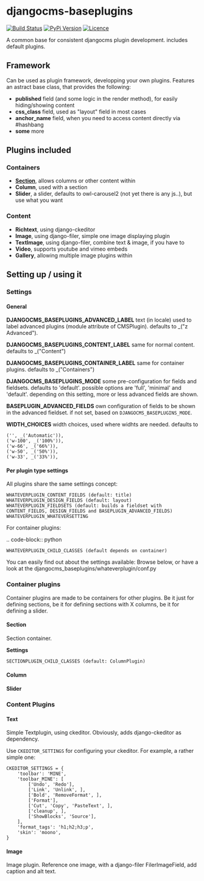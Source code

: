 # djangocms-baseplugins

[![Build Status](https://travis-ci.org/bnzk/djangocms-baseplugins.svg "Build Status")](https://travis-ci.org/bnzk/djangocms-baseplugins/)
[![PyPi Version](https://img.shields.io/pypi/v/djangocms-baseplugins.svg "PyPi Version")](https://pypi.python.org/pypi/djangocms-baseplugins/)
[![Licence](https://img.shields.io/pypi/l/djangocms-baseplugins.svg "Licence")](https://pypi.python.org/pypi/djangocms-baseplugins/)

A common base for consistent djangocms plugin development. includes default plugins.


## Framework

Can be used as plugin framework, developping your own plugins. Features an astract base class, that provides the following:
- **published** field (and some logic in the render method), for easily hiding/showing content
- **css_class** field, used as "layout" field in most cases
- **anchor_name** field, when you need to access content directly via #hashbang
- **some** more

## Plugins included

### Containers

- **[Section](#section)**, allows columns or other content within
- **Column**, used with a section
- **Slider**, a slider, defaults to owl-carousel2 (not yet there is any js..), but use what you want

### Content

- **Richtext**, using django-ckeditor
- **Image**, using django-filer, simple one image displaying plugin
- **TextImage**, using django-filer, combine text & image, if you have to
- **Video**, supports youtube and vimeo embeds
- **Gallery**, allowing multiple image plugins within


## Setting up / using it

### Settings

#### General

**DJANGOCMS_BASEPLUGINS_ADVANCED_LABEL** text (in locale) used to label advanced plugins (module attribute of CMSPlugin). defaults to _("z Advanced").

**DJANGOCMS_BASEPLUGINS_CONTENT_LABEL** same for normal content. defaults to _("Content")

**DJANGOCMS_BASEPLUGINS_CONTAINER_LABEL** same for container plugins. defaults to _("Containers")

**DJANGOCMS_BASEPLUGINS_MODE** some pre-configuration for fields and fieldsets. defaults to 'default'. possible options are 'full', 'minimal' and 'default'. depending on this setting, more or less advanced fields are shown.

**BASEPLUGIN_ADVANCED_FIELDS** own configuration of fields to be shown in the advanced fieldset. if not set, based on `DJANGOCMS_BASEPLUGINS_MODE`.

**WIDTH_CHOICES** width choices, used where widhts are needed. defaults to

    ('', _('Automatic')),
    ('w-100', _('100%')),
    ('w-66', _('66%')),
    ('w-50', _('50%')),
    ('w-33', _('33%')),


#### Per plugin type settings

All plugins share the same settings concept:


    WHATEVERPLUGIN_CONTENT_FIELDS (default: title)
    WHATEVERPLUGIN_DESIGN_FIELDS (default: layout)
    WHATEVERPLUGIN_FIELDSETS (default: builds a fieldset with CONTENT_FIELDS, DESIGN_FIELDS and BASEPLUGIN_ADVANCED_FIELDS)
    WHATEVERPLUGIN_WHATEVERSETTING

For container plugins:

.. code-block:: python

    WHATEVERPLUGIN_CHILD_CLASSES (default depends on container)

You can easily find out about the settings available: Browse below, or have a look at the djangocms_baseplugins/whateverplugin/conf.py




### Container plugins

Container plugins are made to be containers for other plugins. Be it just for defining sections, be it for defining
sections with X columns, be it for defining a slider.


#### Section

Section container.

**Settings**

    SECTIONPLUGIN_CHILD_CLASSES (default: ColumnPlugin)


#### Column


#### Slider


### Content Plugins

#### Text

Simple Textplugin, using ckeditor. Obviously, adds django-ckeditor as dependency.

Use `CKEDITOR_SETTINGS` for configuring your ckeditor. For example, a rather simple one:


    CKEDITOR_SETTINGS = {
        'toolbar': 'MINE',
        'toolbar_MINE': [
            ['Undo', 'Redo'],
            ['Link', 'Unlink', ],
            ['Bold', 'RemoveFormat', ],
            ['Format'],
            ['Cut', 'Copy', 'PasteText', ],
            ['cleanup', ],
            ['ShowBlocks', 'Source'],
        ],
        'format_tags': 'h1;h2;h3;p',
        'skin': 'moono',
    }

#### Image

Image plugin. Reference one image, with a django-filer FilerImageField, add caption and alt text.
